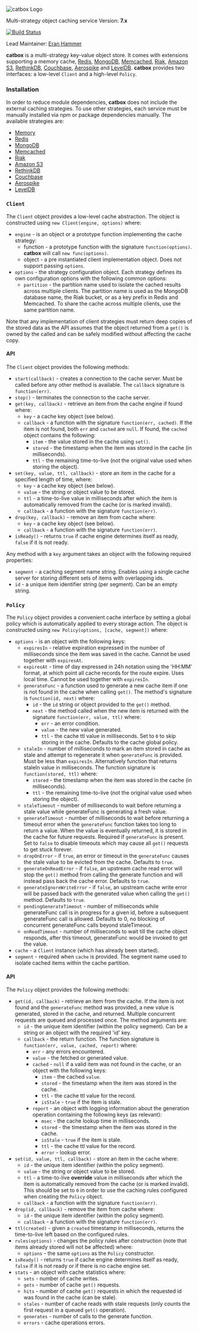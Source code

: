 ![catbox Logo](https://raw.github.com/hapijs/catbox/master/images/catbox.png)

Multi-strategy object caching service
Version: **7.x**

[![Build Status](https://secure.travis-ci.org/hapijs/catbox.png)](http://travis-ci.org/hapijs/catbox)

Lead Maintainer: [Eran Hammer](https://github.com/hueniverse)

**catbox** is a multi-strategy key-value object store. It comes with extensions supporting a memory cache,
 [Redis](http://redis.io/),
 [MongoDB](http://www.mongodb.org/),
 [Memcached](http://memcached.org/),
 [Riak](http://basho.com/riak/),
 [Amazon S3](http://aws.amazon.com/s3/),
 [RethinkDB](http://rethinkdb.com),
 [Couchbase](http://www.couchbase.com/),
 [Aerospike](http://www.aerospike.com/) and
 [LevelDB](http://leveldb.org/).
**catbox** provides two interfaces: a low-level `Client` and a high-level `Policy`.


### Installation

In order to reduce module dependencies, **catbox** does not include the external caching strategies. To use other strategies,
each service must be manually installed via npm or package dependencies manually. The available strategies are:

- [Memory](https://github.com/hapijs/catbox-memory)
- [Redis](https://github.com/hapijs/catbox-redis)
- [MongoDB](https://github.com/hapijs/catbox-mongodb)
- [Memcached](https://github.com/hapijs/catbox-memcached)
- [Riak](https://github.com/DanielBarnes/catbox-riak)
- [Amazon S3](https://github.com/fhemberger/catbox-s3)
- [RethinkDB](https://github.com/codedmart/catbox-rethinkdb)
- [Couchbase](https://github.com/cmfatih/catbox-couchbase)
- [Aerospike](https://github.com/ooogway/catbox-aerospike)
- [LevelDB](https://github.com/mshick/catbox-multilevel)


### `Client`

The `Client` object provides a low-level cache abstraction. The object is constructed using `new Client(engine, options)` where:

- `engine` - is an object or a prototype function implementing the cache strategy:
    - function - a prototype function with the signature `function(options)`. **catbox** will call `new func(options)`.
    - object - a pre instantiated client implementation object. Does not support passing `options`.
- `options` - the strategy configuration object. Each strategy defines its own configuration options with the following common options:
    - `partition` - the partition name used to isolate the cached results across multiple clients. The partition name is used
      as the MongoDB database name, the Riak bucket, or as a key prefix in Redis and Memcached. To share the cache across multiple clients,
      use the same partition name.

Note that any implementation of client strategies must return deep copies of the stored data as the API assumes that the object returned
from a `get()` is owned by the called and can be safely modified without affecting the cache copy.


#### API

The `Client` object provides the following methods:

- `start(callback)` - creates a connection to the cache server. Must be called before any other method is available.
  The `callback` signature is `function(err)`.
- `stop()` - terminates the connection to the cache server.
- `get(key, callback)` - retrieve an item from the cache engine if found where:
    - `key` - a cache key object (see below).
    - `callback` - a function with the signature `function(err, cached)`. If the item is not found, both `err` and `cached` are `null`.
      If found, the `cached` object contains the following:
        - `item` - the value stored in the cache using `set()`.
        - `stored` - the timestamp when the item was stored in the cache (in milliseconds).
        - `ttl` - the remaining time-to-live (not the original value used when storing the object).
- `set(key, value, ttl, callback)` - store an item in the cache for a specified length of time, where:
    - `key` - a cache key object (see below).
    - `value` - the string or object value to be stored.
    - `ttl` - a time-to-live value in milliseconds after which the item is automatically removed from the cache (or is marked invalid).
    - `callback` - a function with the signature `function(err)`.
- `drop(key, callback)` - remove an item from cache where:
    - `key` - a cache key object (see below).
    - `callback` - a function with the signature `function(err)`.
- `isReady()` - returns `true` if cache engine determines itself as ready, `false` if it is not ready.


Any method with a `key` argument takes an object with the following required properties:
- `segment` - a caching segment name string. Enables using a single cache server for storing different sets of items with overlapping ids.
- `id` - a unique item identifier string (per segment). Can be an empty string.


### `Policy`

The `Policy` object provides a convenient cache interface by setting a global policy which is automatically applied to every storage action.
The object is constructed using `new Policy(options, [cache, segment])` where:

- `options` - is an object with the following keys:
    - `expiresIn` - relative expiration expressed in the number of milliseconds since the item was saved in the cache. Cannot be used
      together with `expiresAt`.
    - `expiresAt` - time of day expressed in 24h notation using the 'HH:MM' format, at which point all cache records for the route
      expire. Uses local time. Cannot be used together with `expiresIn`.
    - `generateFunc` - a function used to generate a new cache item if one is not found in the cache when calling `get()`. The method's
      signature is `function(id, next)` where:
        - `id` - the `id` string or object provided to the `get()` method.
        - `next` - the method called when the new item is returned with the signature `function(err, value, ttl)` where:
            - `err` - an error condition.
            - `value` - the new value generated.
            - `ttl` - the cache ttl value in milliseconds. Set to `0` to skip storing in the cache. Defaults to the cache global policy.
    - `staleIn` - number of milliseconds to mark an item stored in cache as stale and attempt to regenerate it when `generateFunc` is
      provided. Must be less than `expiresIn`. Alternatively function that returns staleIn value in milliseconds. The function signature is
      `function(stored, ttl)` where:
        - `stored` - the timestamp when the item was stored in the cache (in milliseconds).
        - `ttl` - the remaining time-to-live (not the original value used when storing the object).
    - `staleTimeout` - number of milliseconds to wait before returning a stale value while generateFunc is generating a fresh value.
    - `generateTimeout` - number of milliseconds to wait before returning a timeout error when the `generateFunc` function
      takes too long to return a value. When the value is eventually returned, it is stored in the cache for future requests.
      Required if `generateFunc` is present. Set to `false` to disable timeouts which may cause all `get()` requests to get stuck
      forever.
    - `dropOnError` - if `true`, an error or timeout in the `generateFunc` causes the stale value to be evicted from the cache.
      Defaults  to `true`.
    - `generateOnReadError` - if `false`, an upstream cache read error will stop the `get()` method from calling the generate function
      and will instead pass back the cache error. Defaults to `true`.
    - `generateIgnoreWriteError` - if `false`, an upstream cache write error will be passed back with the generated value when calling
      the `get()` method. Defaults to `true`.
    - `pendingGenerateTimeout` - number of milliseconds while generateFunc call is in progress for a given id, before a subsequent generateFunc call is allowed. Defaults to 0, no blocking of concurrent generateFunc calls beyond staleTimeout.
    - `onReadTimeout` - number of milliseconds to wait till the cache object responds, after this timeout, generateFunc would be invoked to get the value.
- `cache` - a `Client` instance (which has already been started).
- `segment` - required when `cache` is provided. The segment name used to isolate cached items within the cache partition.


#### API

The `Policy` object provides the following methods:

- `get(id, callback)` - retrieve an item from the cache. If the item is not found and the `generateFunc` method was provided, a new value
  is generated, stored in the cache, and returned. Multiple concurrent requests are queued and processed once. The method arguments are:
    - `id` - the unique item identifier (within the policy segment). Can be a string or an object with the required 'id' key.
    - `callback` - the return function. The function signature is `function(err, value, cached, report)` where:
        - `err` - any errors encountered.
        - `value` - the fetched or generated value.
        - `cached` - `null` if a valid item was not found in the cache, or an object with the following keys:
            - `item` - the cached `value`.
            - `stored` - the timestamp when the item was stored in the cache.
            - `ttl` - the cache ttl value for the record.
            - `isStale` - `true` if the item is stale.
        - `report` - an object with logging information about the generation operation containing the following keys (as relevant):
            - `msec` - the cache lookup time in milliseconds.
            - `stored` - the timestamp when the item was stored in the cache.
            - `isStale` - `true` if the item is stale.
            - `ttl` - the cache ttl value for the record.
            - `error` - lookup error.
- `set(id, value, ttl, callback)` - store an item in the cache where:
    - `id` - the unique item identifier (within the policy segment).
    - `value` - the string or object value to be stored.
    - `ttl` - a time-to-live **override** value in milliseconds after which the item is automatically removed from the cache (or is marked invalid).
      This should be set to `0` in order to use the caching rules configured when creating the `Policy` object.
    - `callback` - a function with the signature `function(err)`.
- `drop(id, callback)` - remove the item from cache where:
    - `id` - the unique item identifier (within the policy segment).
    - `callback` - a function with the signature `function(err)`.
- `ttl(created)` - given a `created` timestamp in milliseconds, returns the time-to-live left based on the configured rules.
- `rules(options)` - changes the policy rules after construction (note that items already stored will not be affected) where:
    - `options` - the same `options` as the `Policy` constructor.
- `isReady()` - returns `true` if cache engine determines itself as ready, `false` if it is not ready or if there is no cache engine set.
- `stats` - an object with cache statistics where:
    - `sets` - number of cache writes.
    - `gets` - number of cache `get()` requests.
    - `hits` - number of cache `get()` requests in which the requested id was found in the cache (can be stale).
    - `stales` - number of cache reads with stale requests (only counts the first request in a queued `get()` operation).
    - `generates` - number of calls to the generate function.
    - `errors` - cache operations errors.
